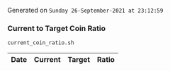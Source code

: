 Generated on `Sunday 26-September-2021 at 23:12:59`

### Current to Target Coin Ratio
`current_coin_ratio.sh`

Date|Current|Target|Ratio
---|---|---|---
